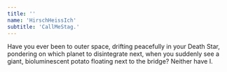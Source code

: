 ```yaml
---
title: ''
name: 'HirschHeissIch'
subtitle: 'CallMeStag.'
---
```


Have you ever been to outer space, drifting peacefully in your Death Star, pondering on which planet to disintegrate next,
when you suddenly see a giant, bioluminescent potato floating next to the bridge? Neither have I.
